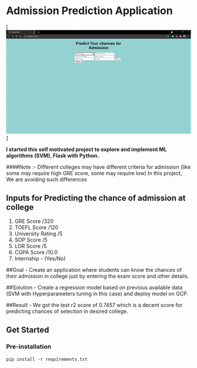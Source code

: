 # Admission Prediction Application

[![Web App GIF](static/media/adm_pred.gif)]
<br/>

__I started this self motivated project to explore and implement ML algorithms (SVM), Flask with Python.__

####Note :- 
Different colleges may have different criteria for admission (like some may require high GRE score, some may require low)
In this project, We are avoiding such differences

## Inputs for Predicting the chance of admission at college

1. GRE Score /320
2. TOEFL Score /120
3. University Rating /5
4. SOP Score /5
5. LOR Score /5 
6. CGPA Score /10.0
7. Internship - (Yes/No)

##Goal - 
Create an application where students can know the chances of their admission in college just by entering the exam score and other details.

##Solution - 
Create a regression model based on previous available data (SVM with Hyperparameters tuning in this case) and deploy model on GCP.

##Result - 
We got the test r2 score of 0.7457 which is a decent score for predicting chances of selection in desired college.

## Get Started

### Pre-installation
```
pip install -r requirements.txt
```
